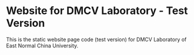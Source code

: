 # Website for DMCV Laboratory - Test Version
This is the static website page code (test version) for DMCV Laboratory of East Normal China University.
